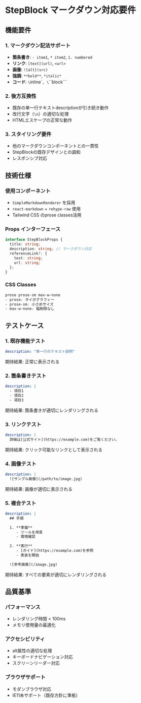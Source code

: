 # StepBlock マークダウン対応要件

## 機能要件

### 1. マークダウン記法サポート
- **箇条書き**: `- item1`, `* item2`, `1. numbered`
- **リンク**: `[text](url)`, `<url>`
- **画像**: `![alt](src)`
- **強調**: `**bold**`, `*italic*`
- **コード**: `\`inline\``, \`\`\`block\`\`\`

### 2. 後方互換性
- 既存の単一行テキストdescriptionが引き続き動作
- 改行文字（`\n`）の適切な処理
- HTMLエスケープの正常な動作

### 3. スタイリング要件
- 他のマークダウンコンポーネントとの一貫性
- StepBlockの既存デザインとの調和
- レスポンシブ対応

## 技術仕様

### 使用コンポーネント
- `SimpleMarkdownRenderer` を採用
- `react-markdown` + `rehype-raw` 使用
- Tailwind CSS のprose classes活用

### Props インターフェース
```typescript
interface StepBlockProps {
  title: string;
  description: string; // マークダウン対応
  referenceLink?: {
    text: string;
    url: string;
  };
}
```

### CSS Classes
```css
prose prose-sm max-w-none
- prose: タイポグラフィー
- prose-sm: 小さめサイズ
- max-w-none: 幅制限なし
```

## テストケース

### 1. 既存機能テスト
```yaml
description: "単一行のテキスト説明"
```
期待結果: 正常に表示される

### 2. 箇条書きテスト
```yaml
description: |
  - 項目1
  - 項目2
  - 項目3
```
期待結果: 箇条書きが適切にレンダリングされる

### 3. リンクテスト
```yaml
description: |
  詳細は[公式サイト](https://example.com)をご覧ください。
```
期待結果: クリック可能なリンクとして表示される

### 4. 画像テスト
```yaml
description: |
  ![サンプル画像](/path/to/image.jpg)
```
期待結果: 画像が適切に表示される

### 5. 複合テスト
```yaml
description: |
  ## 手順
  
  1. **準備**
     - ツールを用意
     - 環境確認
  
  2. **実行**
     - [ガイド](https://example.com)を参照
     - 実装を開始
  
  ![参考画像](/image.jpg)
```
期待結果: すべての要素が適切にレンダリングされる

## 品質基準

### パフォーマンス
- レンダリング時間 < 100ms
- メモリ使用量の最適化

### アクセシビリティ
- alt属性の適切な処理
- キーボードナビゲーション対応
- スクリーンリーダー対応

### ブラウザサポート
- モダンブラウザ対応
- IE11未サポート（既存方針に準拠）